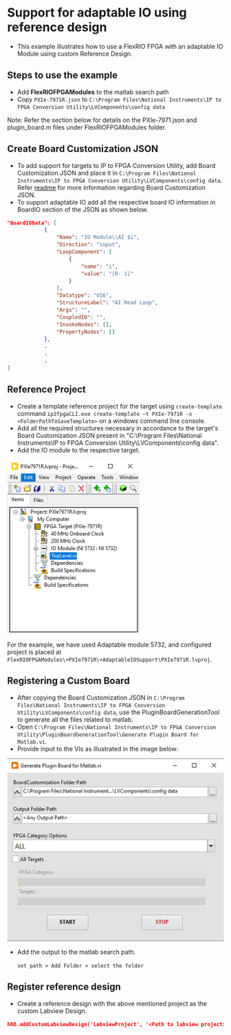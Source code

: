 # Support for adaptable IO using reference design

- This example illustrates how to use a FlexRIO FPGA with an adaptable IO Module using custom Reference Design.

## Steps to use the example

- Add **FlexRIOFPGAModules** to the matlab search path
- Copy `PXIe-7971R.json` to `C:\Program Files\National Instruments\IP to FPGA Conversion Utility\LVComponents\config data`

Note: Refer the section below for details on the PXIe-7971.json and plugin_board.m files under FlexRIOFPGAModules folder.

## Create Board Customization JSON

- To add support for targets to IP to FPGA Conversion Utility, add Board Customization JSON and place it in `C:\Program Files\National Instruments\IP to FPGA Conversion Utility\LVComponents\config data`.
  Refer [readme](https://www.ni.com/docs/en-US/bundle/ip-to-fpga-conversion-utility/page/creating-reference-designs.html#d361e58) for more information regarding Board Customization JSON.
- To support adaptable IO add all the respective board IO information in BoardIO section of the JSON as shown below.

```json
"BoardIOData": [
            {
                "Name": "IO Module\\AI $i",
                "Direction": "input",
                "LoopComponent": [
                    {
                        "name": "i",
                        "value": "[0- 1]"
                    }
                ],
                "Datatype": "U16",
                "StructureLabel": "AI Read Loop",
                "Args": "",
                "CoupledIO": "",
                "InvokeNodes": [],
                "PropertyNodes": []
            },
            .
            .
            .
]
```

## Reference Project

- Create a template reference project for the target using `create-template` command `ip2fpgaCLI.exe create-template –t PXIe-7971R -o <FolderPathToSaveTemplate>` on a windows command line console.
- Add all the required structures necessary in accordance to the target's Board Customization JSON present in "C:\Program Files\National Instruments\IP to FPGA Conversion Utility\LVComponents\config data".
- Add the IO module to the respective target.

![AdaptableIO](Images/AdaptableIO.png)

For the example, we have used Adaptable module 5732, and configured project is placed at `FlexRIOFPGAModules\+PXIe7971R\+AdaptableIOSupport\PXIe7971R.lvproj`.

## Registering a Custom Board

- After copying the Board Customization JSON in `C:\Program Files\National Instruments\IP to FPGA Conversion Utility\LVComponents\config data`, use the PluginBoardGenerationTool to generate all the files related to matlab.
- Open `C:\Program Files\National Instruments\IP to FPGA Conversion Utility\PluginBoardGenerationTool\Generate Plugin Board for Matlab.vi`.
- Provide input to the VIs as illustrated in the image below:

![board generation tool](Images/BoardTool.png)

- Add the output to the matlab search path.

  `set path > Add Folder > select the folder`

## Register reference design

- Create a reference design with the above mentioned project as the custom Labview Design.

```json
hRD.addCustomLabviewDesign('LabviewProject', '<Path to labview project>')
```
